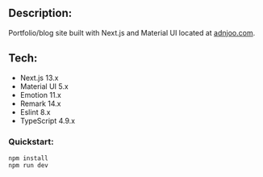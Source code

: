 ## Description:

Portfolio/blog site built with Next.js and Material UI located at [adnjoo.com](https://adnjoo.com).

## Tech:

- Next.js 13.x
- Material UI 5.x
- Emotion 11.x
- Remark 14.x
- Eslint 8.x
- TypeScript 4.9.x

### Quickstart:

```
npm install
npm run dev
```
